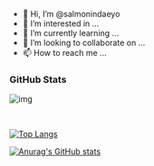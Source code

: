 - 👋 Hi, I’m @salmonindaeyo
- 👀 I’m interested in ...
- 🌱 I’m currently learning ...
- 💞️ I’m looking to collaborate on ...
- 📫 How to reach me ...

### GitHub Stats
![img](https://komarev.com/ghpvc/?username=salmonindaeyo&color=ff69b4)

<!-- ![](https://img.shields.io/github/followers/salmonindaeyo?style=plastic) -->
<br>

<!-- ![Anurag's github stats](https://github-readme-stats.vercel.app/api?username=salmonindaeyo&count_private=true) -->
[![Top Langs](https://github-readme-stats.vercel.app/api/top-langs/?username=salmonindaeyo&layout=compact&show_icons=true&theme=Gradient)](https://github.com/anuraghazra/github-readme-stats)

<link rel="stylesheet" href="https://cdn.jsdelivr.net/gh/devicons/devicon@v2.8.2/devicon.min.css">


[![Anurag's GitHub stats](https://github-readme-stats.vercel.app/api?username=salmonindaeyo&show_icons=true&theme=Gradient)](https://github.com/anuraghazra/github-readme-stats)
